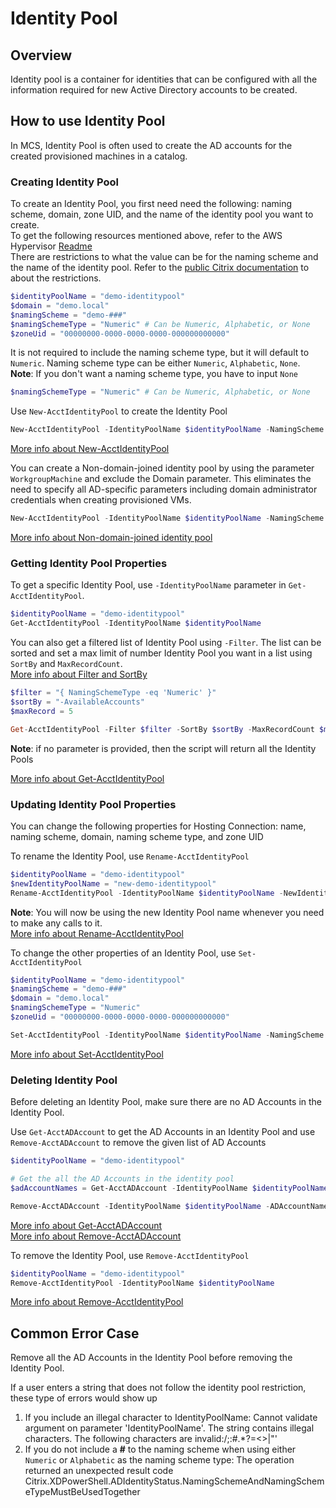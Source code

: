 # Identity Pool
## Overview
Identity pool is a container for identities that can be configured with all the information required for new Active Directory accounts to be created.

## How to use Identity Pool
In MCS, Identity Pool is often used to create the AD accounts for the created provisioned machines in a catalog.

### Creating Identity Pool
To create an Identity Pool, you first need need the following: naming scheme, domain, zone UID, and the name of the identity pool you want to create.<br>
To get the following resources mentioned above, refer to the AWS Hypervisor [Readme](../README.md)<br>
There are restrictions to what the value can be for the naming scheme and the name of the identity pool. Refer to the [public Citrix documentation](https://developer-docs.citrix.com/en-us/citrix-virtual-apps-desktops-sdk/current-release/adidentity/new-acctidentitypool#parameters) to about the restrictions.
```powershell
$identityPoolName = "demo-identitypool"
$domain = "demo.local"
$namingScheme = "demo-###"
$namingSchemeType = "Numeric" # Can be Numeric, Alphabetic, or None
$zoneUid = "00000000-0000-0000-0000-000000000000"
```
It is not required to include the naming scheme type, but it will default to `Numeric`. Naming scheme type can be either `Numeric`, `Alphabetic`, `None`. **Note**: If you don't want a naming scheme type, you have to input `None`
```powershell
$namingSchemeType = "Numeric" # Can be Numeric, Alphabetic, or None
```
Use `New-AcctIdentityPool` to create the Identity Pool
```powershell
New-AcctIdentityPool -IdentityPoolName $identityPoolName -NamingScheme $namingScheme -NamingSchemeType $namingSchemeType -Domain $domain -ZoneUid $zoneUid
```
[More info about New-AcctIdentityPool](https://developer-docs.citrix.com/en-us/citrix-virtual-apps-desktops-sdk/current-release/adidentity/new-acctidentitypool)

You can create a Non-domain-joined identity pool by using the parameter `WorkgroupMachine` and exclude the Domain parameter. This eliminates the need to specify all AD-specific parameters including domain administrator credentials when creating provisioned VMs.
```powershell
New-AcctIdentityPool -IdentityPoolName $identityPoolName -NamingScheme $namingScheme -NamingSchemeType $namingSchemeType -ZoneUid $zoneUid -WorkgroupMachine
```

[More info about Non-domain-joined identity pool](https://docs.citrix.com/en-us/citrix-daas/install-configure/machine-identities/non-domain-joined)

### Getting Identity Pool Properties
To get a specific Identity Pool, use `-IdentityPoolName` parameter in `Get-AcctIdentityPool`.
```powershell
$identityPoolName = "demo-identitypool"
Get-AcctIdentityPool -IdentityPoolName $identityPoolName
```
You can also get a filtered list of Identity Pool using `-Filter`. The list can be sorted and set a max limit of number Identity Pool you want in a list using `SortBy` and `MaxRecordCount`. <br> [More info about Filter and SortBy](https://developer-docs.citrix.com/en-us/citrix-virtual-apps-desktops-sdk/current-release/adidentity/about_acct_filtering)
```powershell
$filter = "{ NamingSchemeType -eq 'Numeric' }"
$sortBy = "-AvailableAccounts"
$maxRecord = 5

Get-AcctIdentityPool -Filter $filter -SortBy $sortBy -MaxRecordCount $maxRecord
```
**Note**: if no parameter is provided, then the script will return all the Identity Pools

[More info about Get-AcctIdentityPool](https://developer-docs.citrix.com/en-us/citrix-virtual-apps-desktops-sdk/current-release/adidentity/get-acctidentitypool)

### Updating Identity Pool Properties
You can change the following properties for Hosting Connection: name, naming scheme, domain, naming scheme type, and zone UID

To rename the Identity Pool, use `Rename-AcctIdentityPool`
```powershell
$identityPoolName = "demo-identitypool"
$newIdentityPoolName = "new-demo-identitypool"
Rename-AcctIdentityPool -IdentityPoolName $identityPoolName -NewIdentityPoolName $newIdentityPoolName
```
**Note**: You will now be using the new Identity Pool name whenever you need to make any calls to it.<br>
[More info about Rename-AcctIdentityPool](https://developer-docs.citrix.com/en-us/citrix-virtual-apps-desktops-sdk/current-release/adidentity/rename-acctidentitypool)

To change the other properties of an Identity Pool, use `Set-AcctIdentityPool`
```powershell
$identityPoolName = "demo-identitypool"
$namingScheme = "demo-###"
$domain = "demo.local"
$namingSchemeType = "Numeric"
$zoneUid = "00000000-0000-0000-0000-000000000000"

Set-AcctIdentityPool -IdentityPoolName $identityPoolName -NamingScheme $namingScheme -NamingSchemeType $namingSchemeType -Domain $domain -ZoneUid $zoneUid
```
[More info about Set-AcctIdentityPool](https://developer-docs.citrix.com/en-us/citrix-virtual-apps-desktops-sdk/current-release/adidentity/set-acctidentitypool)

### Deleting Identity Pool
Before deleting an Identity Pool, make sure there are no AD Accounts in the Identity Pool.

Use `Get-AcctADAccount` to get the AD Accounts in an Identity Pool and use `Remove-AcctADAccount` to remove the given list of AD Accounts
```powershell
$identityPoolName = "demo-identitypool"

# Get the all the AD Accounts in the identity pool
$adAccountNames = Get-AcctADAccount -IdentityPoolName $identityPoolName | Select-Object -ExpandProperty ADAccountName

Remove-AcctADAccount -IdentityPoolName $identityPoolName -ADAccountName $adAccountNames
```
[More info about Get-AcctADAccount](https://developer-docs.citrix.com/en-us/citrix-virtual-apps-desktops-sdk/current-release/adidentity/get-acctadaccount)<br>
[More info about Remove-AcctADAccount](https://developer-docs.citrix.com/en-us/citrix-virtual-apps-desktops-sdk/current-release/adidentity/remove-acctadaccount)<br>

To remove the Identity Pool, use `Remove-AcctIdentityPool`
```powershell
$identityPoolName = "demo-identitypool"
Remove-AcctIdentityPool -IdentityPoolName $identityPoolName
```
[More info about Remove-AcctIdentityPool](https://developer-docs.citrix.com/en-us/citrix-virtual-apps-desktops-sdk/current-release/adidentity/remove-acctidentitypool)

## Common Error Case
Remove all the AD Accounts in the Identity Pool before removing the Identity Pool.

If a user enters a string that does not follow the identity pool restriction, these type of errors would show up
1. If you include an illegal character to IdentityPoolName: Cannot validate argument on parameter 'IdentityPoolName'. The string contains illegal characters. The following characters are invalid:\/;:#.*?=<>|[]()"'
2. If you do not include a **#** to the naming scheme when using either `Numeric` or `Alphabetic` as the naming scheme type: The operation returned an unexpected result code Citrix.XDPowerShell.ADIdentityStatus.NamingSchemeAndNamingSchemeTypeMustBeUsedTogether